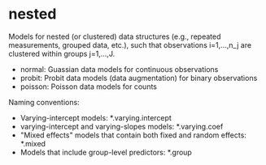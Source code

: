 # nested

Models for nested (or clustered) data structures (e.g., repeated measurements, grouped data, etc.), such that observations i=1,...,n_j are clustered within groups j=1,...,J. 

- normal: Guassian data models for continuous observations
- probit: Probit data models (data augmentation) for binary observations
- poisson: Poisson data models for counts

Naming conventions:
- Varying-intercept models: *.varying.intercept
- varying-intercept and varying-slopes models: *.varying.coef
- "Mixed effects" models that contain both fixed and random effects: *.mixed
- Models that include group-level predictors: *.group
